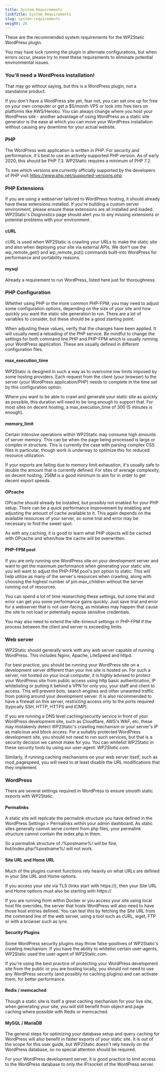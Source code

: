 ```yaml
---
title: System Requirements
linkTitle: System Requirements
slug: system-requirements
weight: 20
---
```


These are the recommended system requirements for the WP2Static WordPress plugin.

You may have luck running the plugin in alternate configurations, but when errors occur, please try to meet these requirements to eliminate potential environmental issues.

### You'll need a WordPress installation!

That may go without saying, but this is a WordPress plugin, not a standalone product.

If you don't have a WordPress site yet, fear not, you can set one up for free on your own computer or get a $5/month VPS or look into free tiers on platforms like AWS/Heroku. You can always change where you host your WordPress site - another advantage of using WordPress as a static site generator is the ease at which you can move your WordPress installation without causing any downtime for your actual website.

### PHP

The WordPress web application is written in PHP. For security and performance, it's best to use an actively supported PHP version. As of early 2020, this should be PHP 7.3. WP2Static requires a minimum of PHP 7.2.

To see which versions are currently officially supported by the developers of PHP visit https://www.php.net/supported-versions.php

### PHP Extensions

If you are using a webserver tailored to WordPress hosting, it should already have these extensions installed. If you're building a custom server environment, please ensure these extensions are all installed and loaded. WP2Static's *Diagnostics* page should alert you to any missing extensions or potential problems with your environment .

#### cURL

cURL is used when WP2Static is crawling your URLs to make the static site and also when deploying your site via external APIs. We don't use the wp_remote_get() and wp_remote_put() commands built-into WordPress for performance and portability reasons.

#### mysql

Already a requirement to run WordPress, listed here just for thoroughness.

### PHP Configuration

Whether using PHP or the more common PHP-FPM, you may need to adjust some configuration options, depending on the size of your site and how quickly you want the static site generation to run. There are a lot of variables to consider, but these should be a good starting point.

When adjusting these values, verify that the changes have been applied. It will usually need a reloading of the PHP service. Be mindful to change the settings for both command line PHP and PHP-FPM which is usually running your WordPress application. These are usually defined in different configuration files.

#### max_execution_time

WP2Static is designed in such a way as to overcome low limits imposed by some hosting providers. Each request from the client (your browser) to the server (your WordPress application/PHP) needs to complete in the time set by this configuration option.

Where you want to be able to crawl and generate your static site as quickly as possible, this duration will need to be long enough to support that. For most sites on decent hosting, a max_execution_time of 300 (5 minutes is enough).

#### memory_limit

Certain intensive operations within WP2Static may consume high amounts of server memory. This can be when the page being processed is large or complex in structure. This is currently the case with parsing complex CSS files in particular, though work is underway to optimize this for reduced resource utilization.
 
If your exports are failing due to memory limit exhaustion, it's usually safe to double the amount that is currently defined. For sites of average complexity, on decent hosting, 256M is a good minimum to aim for in order to get decent export speeds.

#### OPcache

OPcache should already be installed, but possibly not enabled for your PHP setup. There can be a quick performance improvement by enabling and adjusting the amount of cache available to it. This again depends on the available resources of your server, so some trial and error may be necessary to find the sweet spot.
 
As with any caching, it is good to learn what PHP objects will be cached with OPcache and when/how the cache will be overwritten.

#### PHP-FPM pool

If you are only running one WordPress site on your development server and want to get the maximum performance when generating your static site, you will want to adjust the PHP-FPM pool's pm option to static. This will help utilize as many of the server's resources when crawling, along with choosing the highest number of pm.max_children without the server running out of resources.

You can spend a lot of time researching these settings, but some trial and error can get you some performance gains quickly. Just save trial and error for a webserver that is not user-facing, as mistakes may happen that cause the site to not load or potentially expose sensitive credentials.

You may also need to extend the idle-timeout settings in PHP-FPM if the process between the client and server is exceeding limits.

### Web server

WP2Static should generally work with any web server capable of running WordPress. This includes Nginx, Apache, LiteSpeed and httpd.

For best practice, you should be running your WordPress site on a development server different than your live site is hosted on. For such a server, not hosted on your local computer, it is highly advised to protect your WordPress site from public access using http basic authentication, IP whitelisting or putting it behind a VPN for only you, your staff and client to access. This will prevent bots, search engines and other unwanted traffic from poking around your development server. It is also recommended to have a firewall on this server, restricting access only to the ports required (typically SSH, HTTP, HTTPS and ICMP).

If you are running a DNS level caching/security service in front of your WordPress development site, such as Cloudflare, AWS's WAF, etc, these may mistakenly detect WP2Static's crawling mechanism or your server's IP as malicious and block access. For a suitably protected WordPress development site, you should not need to run such services, but that is a security decision we cannot make for you. You can whitelist WP2Static in these security tools by using our user-agent: *WP2Static.com*.

Similarly, if running caching mechanisms on your web server itself, such as mod_pagespeed, you will need to at least disable the URL modifications that they implement. 

### WordPress

There are several settings required in WordPress to ensure smooth static exports with WP2Static.

#### Permalinks

A static site will replicate the permalink structure you have defined in the WordPress Settings > Permalinks within your admin dashboard. As static sites generally cannot serve content from php files, your permalink structure cannot contain the index.php in them.

So a permalink structure of /%postname%/ will be fine, but/index.php/%postname%/ will not work.

#### Site URL and Home URL

Much of the plugins current functions rely heavily on what URLs are defined in your Site URL and Home options.
 
If you access your site via TLS (links start with https://), then your Site URL and Home options must also be starting with https://
 
If you are running from within Docker or you access your site using local host file overrides, the server that hosts WordPress will also need to have those host entries defined. You can test this by fetching the Site URL from the command line of the web server, using a tool such as cURL, wget, FTP or with a browser such as lynx.

#### Security Plugins

Some WordPress security plugins may throw false-positives of WP2Static's crawling mechanism. If you have the ability to whitelist certain user-agents, WP2Static used the user-agent of WP2Static.com.

If you're using the best practice of protecting your WordPress development site from the public or you are hosting locally, you should not need to use any WordPress security (and possibly no caching plugins) and can activate them, for better performance.

#### Redis / memcached

Though a static site is itself a great caching mechanism for your live site, when generating your site, you will still benefit from object and page caching where possible with Redis or memcached.

#### MySQL / MariaDB

The general steps for optimizing your database setup and query caching for WordPress will also benefit in faster exports of your static site. It is out of the scope for this user guide, but WP2Static doesn't rely heavily on the WordPress database, so no special attention should be required.

For your WordPress development server, it is good practice to limit access to the WordPress database to only the IP/socket of the WordPress server.
